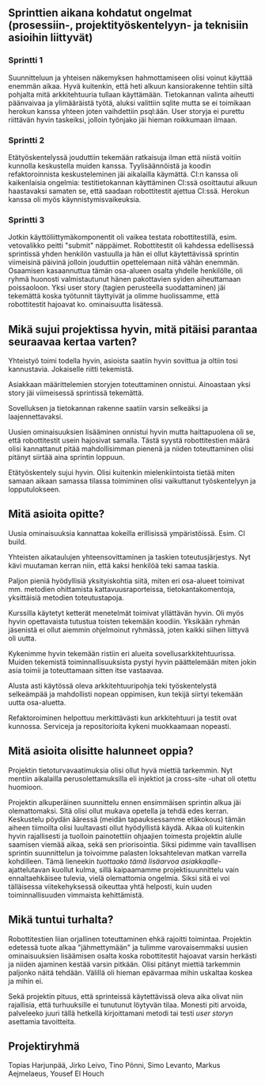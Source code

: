 ## Sprinttien aikana kohdatut ongelmat (prosessiin-, projektityöskentelyyn- ja teknisiin asioihin liittyvät)
### Sprintti 1
Suunnitteluun ja yhteisen näkemyksen hahmottamiseen olisi voinut käyttää enemmän aikaa. 
Hyvä kuitenkin, että heti alkuun kansiorakenne tehtiin siltä pohjalta mitä arkkitehtuuria tullaan käyttämään.
Tietokannan valinta aiheutti päänvaivaa ja ylimääräistä työtä, aluksi valittiin sqlite mutta se ei toimikaan herokun kanssa yhteen joten vaihdettiin psql:ään.
User storyja ei purettu riittävän hyvin taskeiksi, jolloin työnjako jäi hieman roikkumaan ilmaan.

### Sprintti 2
Etätyöskentelyssä jouduttiin tekemään ratkaisuja ilman että niistä voitiin kunnolla keskustella muiden kanssa.
Tyylisäännöistä ja koodin refaktoroinnista keskusteleminen jäi aikalailla käymättä.
CI:n kanssa oli kaikenlaisia ongelmia: testitietokannan käyttäminen CI:ssä osoittautui alkuun haastavaksi samaten se, että saadaan robottitestit ajettua CI:ssä. 
Herokun kanssa oli myös käynnistymisvaikeuksia.

### Sprintti 3
Jotkin käyttöliittymäkomponentit oli vaikea testata robottitestillä, esim. vetovalikko peitti "submit" näppäimet.
Robottitestit oli kahdessa edellisessä sprintissä yhden henkilön vastuulla ja hän ei ollut käytettävissä sprintin viimeisinä päivinä jolloin jouduttiin opettelemaan niitä vähän enemmän. Osaamisen kasaannuttua tämän osa-alueen osalta yhdelle henkilölle, oli ryhmä huonosti valmistautunut hänen pakottavien syiden aiheuttamaan poissaoloon.
Yksi user story (tagien perusteella suodattaminen) jäi tekemättä koska työtunnit täyttyivät ja olimme huolissamme, että robottitestit hajoavat ko. ominaisuutta lisätessä.

## Mikä sujui projektissa hyvin, mitä pitäisi parantaa seuraavaa kertaa varten?
Yhteistyö toimi todella hyvin, asioista saatiin hyvin sovittua ja oltiin tosi kannustavia. Jokaiselle riitti tekemistä.

Asiakkaan määrittelemien storyjen toteuttaminen onnistui. Ainoastaan yksi story jäi viimeisessä sprintissä tekemättä.

Sovelluksen ja tietokannan rakenne saatiin varsin selkeäksi ja laajennettavaksi.

Uusien ominaisuuksien lisääminen onnistui hyvin mutta haittapuolena oli se, että robottitestit usein hajosivat samalla. Tästä syystä robottitestien määrä olisi kannattanut pitää mahdollisimman pienenä ja niiden toteuttaminen olisi pitänyt siirtää aina sprintin loppuun.

Etätyöskentely sujui hyvin. Olisi kuitenkin mielenkiintoista tietää miten samaan aikaan samassa tilassa toimiminen olisi vaikuttanut työskentelyyn ja lopputulokseen.

## Mitä asioita opitte?

Uusia ominaisuuksia kannattaa kokeilla erillisissä ympäristöissä. Esim. CI build.

Yhteisten aikataulujen yhteensovittaminen ja taskien toteutusjärjestys. Nyt kävi muutaman kerran niin, että kaksi henkilöä teki samaa taskia.

Paljon pieniä hyödyllisiä yksityiskohtia siitä, miten eri osa-alueet toimivat mm. metodien ohittamista kattavuusraporteissa, tietokantakomentoja, yksittäisiä metodien toteutustapoja.

Kurssilla käytetyt ketterät menetelmät toimivat yllättävän hyvin. Oli myös hyvin opettavaista tutustua toisten tekemään koodiin. Yksikään ryhmän jäsenistä ei ollut aiemmin ohjelmoinut ryhmässä, joten kaikki siihen liittyvä oli uutta. 

Kykenimme hyvin tekemään ristiin eri alueita sovellusarkkitehtuurissa. Muiden tekemistä toiminnallisuuksista pystyi hyvin päättelemään miten jokin asia toimii ja toteuttamaan sitten itse vastaavaa.

Alusta asti käytössä oleva arkkitehtuuripohja teki työskentelystä selkeämpää ja mahdollisti nopean oppimisen, kun tekijä siirtyi tekemään uutta osa-aluetta. 

Refaktoroiminen helpottuu merkittävästi kun arkkitehtuuri ja testit ovat kunnossa. Serviceja ja repositorioita kykeni muokkaamaan nopeasti.

## Mitä asioita olisitte halunneet oppia?

Projektin tietoturvavaatimuksia olisi ollut hyvä miettiä tarkemmin. Nyt mentiin aikalailla perusolettamuksilla eli injektiot ja cross-site -uhat oli otettu huomioon.  

Projektin alkuperäinen suunnittelu ennen ensimmäisen sprintin alkua jäi olemattomaksi. Sitä olisi ollut mukava opetella ja tehdä edes kerran. Keskustelu pöydän ääressä (meidän tapauksessamme etäkokous) tämän aiheen tiimoilta olisi luultavasti ollut hyödyllistä käydä. Aikaa oli kuitenkin hyvin rajallisesti ja tuolloin painotettiin ohjaajien toimesta projektin alulle saamisen viemää aikaa, sekä sen priorisointia. Siksi pidimme vain tavalllisen sprintin suunnittelun ja toivoimme palasten loksahtelevan matkan varrella kohdilleen. Tämä lieneekin *tuottaako tämä lisäarvoa asiakkaalle*-ajattelutavan kuollut kulma, sillä kaipaamamme projektisuunnittelu vain ennaltaehkäisee tulevia, vielä olemattomia ongelmia. Siksi sitä ei voi tälläisessa viitekehyksessä oikeuttaa yhtä helposti, kuin uuden toiminnallisuuden vimmaista kehittämistä.

## Mikä tuntui turhalta?

Robottitestien liian orjallinen toteuttaminen ehkä rajoitti toimintaa. Projektin edetessä tuote alkaa "jähmettymään" ja tulimme varovaisemmaksi uusien ominaisuuksien lisäämisen osalta koska robottitestit hajoavat varsin herkästi ja niiden ajaminen kestää varsin pitkään. Olisi pitänyt miettiä tarkemmin paljonko näitä tehdään. Välillä oli hieman epävarmaa mihin uskaltaa koskea ja mihin ei.

Sekä projektin pituus, että sprinteissä käytettävissä oleva aika olivat niin rajallisia, että turhuuksille ei tunutunut löytyvän tilaa. Monesti piti arvoida, palveleeko juuri tällä hetkellä kirjoittamani metodi tai testi *user storyn* asettamia tavoitteita.

## Projektiryhmä
Topias Harjunpää,
Jirko Leivo,
Tino Pönni,
Simo Levanto,
Markus Aejmelaeus,
Yousef El Houch

